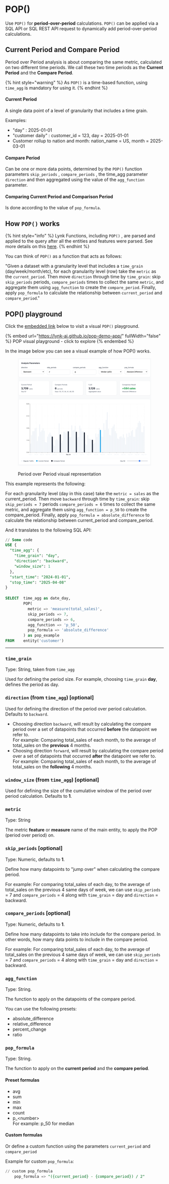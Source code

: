 # POP()

Use `POP()` for **period-over-period** calculations. `POP()` can be applied via a SQL API or SQL REST API request to dynamically add period-over-period calculations.

## Current Period and Compare Period

Period over Period analysis is about comparing the same metric, calculated on two different time periods. We call these two time periods as the **Current Period** and the **Compare Period**.

{% hint style="warning" %}
As `POP()` is a time-based function, using `time_agg` is mandatory for using it.&#x20;
{% endhint %}

#### Current Period&#x20;

A single data point of a level of granularity that includes a time grain.

Examples:&#x20;

* "day" : 2025-01-01
* "customer daily" : customer\_id = 123, day = 2025-01-01
* Customer rollup to nation and month: nation\_name = US, month = 2025-03-01

#### Compare Period&#x20;

Can be one or more data points, determined by the `POP()` function parameters `skip_periods` , `compare_periods` , the time\_agg parameter `direction` and then aggregated using the value of the `agg_function` parameter.

#### Comparing Current Period and Comparison Period

Is done according to the value of `pop_formula`.

## How `POP()` works

{% hint style="info" %}
Lynk Functions, including `POP()` , are parsed and applied to the query after all the entities and features were parsed. See more details on this [here](../../consume-and-apis/#behind-the-scenes-the-process-of-requesting-data-from-lynk).
{% endhint %}

You can think of `POP()` as a function that acts as follows:

"Given a dataset with a granularity level that includes a `time_grain` (day/week/month/etc), for each granularity level (row)  take the `metric`  as the `current_period`. Then move `direction` through time by `time_grain`: skip `skip_periods` periods, `compare_periods` times to collect the same `metric`, and aggregate them using `agg_function` to create the `compare_period`. Finally, apply `pop_formula` to calculate the relationship between `current_period` and `compare_period`."

## POP() playground

Click the [embedded link](https://lynk-ai.github.io/pop-demo-app/) below to visit a visual `POP()` playground.

{% embed url="https://lynk-ai.github.io/pop-demo-app/" fullWidth="false" %}
POP visual playground - click to explore
{% endembed %}

In the image below you can see a visual example of how POP() works.&#x20;

<figure><img src="../../../.gitbook/assets/image (11).png" alt=""><figcaption><p>Period over Period visual representation</p></figcaption></figure>

This example represents the following:

For each granularity level (day in this case) take the `metric = sales`  as the current\_period. Then move `backward` through time by `time_grain`: skip `skip_periods = 7` periods `compare_periods = 6` times to collect the same metric, and aggregate them using `agg_function = p_50` to create the compare\_period. Finally, apply `pop_formula = absolute_difference` to calculate the relationship between current\_period and compare\_period.

And it translates to the following SQL API:

```sql
// Some code
USE {
  "time_agg": {
    "time_grain": "day",
    "direction": "backward",
    "window_size": 1
  },
  "start_time": "2024-01-01",
  "stop_time": "2025-04-08"
}

SELECT  time_agg as date_day,
        POP(
          metric => 'measure(total_sales)',
          skip_periods => 7,
          compare_periods => 6,
          agg_function => 'p_50',
          pop_formula => 'absolute_difference'
        ) as pop_example
FROM    entity('customer')
```

***

### `time_grain`&#x20;

Type: String, taken from `time_agg`

Used for defining the period size. For example, choosing `time_grain` **day**, defines the period as day.

### `direction` (from `time_agg`) \[optional]

Used for defining the direction of the period over period calculation. Defaults to `backward`.

* Choosing direction `backward`, will result by calculating the compare period over a set of datapoints that occurred **before** the datapoint we refer to.\
  For example: Comparing total\_sales of each month, to the average of total\_sales on the **previous** 4 months.
* Choosing direction `forward`, will result by calculating the compare period over a set of datapoints that occurred **after** the datapoint we refer to.\
  For example: Comparing total\_sales of each month, to the average of total\_sales on the **following** 4 months.

### `window_size` (from `time_agg`) \[optional]

Used for defining the size of the cumulative window of the period over period calculation. Defaults to **1**.

### `metric`

Type: String

The metric **feature** or **measure** name of the main entity, to apply the POP (period over period) on.

### `skip_periods` \[optional]

Type: Numeric, defaults to **1**.

Define how many datapoints to "jump over" when calculating the compare period.&#x20;

For example: For comparing total\_sales of each day, to the average of total\_sales on the previous 4 same days of week, we can use `skip_periods` = 7 and `compare_periods` = 4 along with `time_grain` = day and `direction` = backward.

### `compare_periods` \[optional]

Type: Numeric, defaults to **1**.

Define how many datapoints to take into include for the compare period. In other words, how many data points to include in the compare period.

For example: For comparing total\_sales of each day, to the average of total\_sales on the previous 4 same days of week, we can use `skip_periods` = 7 and `compare_periods` = 4 along with `time_grain` = day and `direction` = backward.

### `agg_function`

Type: String.

The function to apply on the datapoints of the compare period.&#x20;

You can use the following presets:

* absolute\_difference
* relative\_difference&#x20;
* percent\_change
* ratio

### `pop_formula`

Type: String.

The function to apply on the **current period** and the **compare period**.

#### Preset formulas

* avg
* sum
* min
* max
* count
* p\_\<number> \
  For example:  p\_50 for median

#### Custom formulas

Or define a custom function using the parameters `current_period` and `compare_period`

Example for custom `pop_formula`:

```sql
// custom pop_formula
    pop_formula => "({current_period} - {compare_period}) / 2"
```

